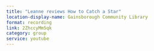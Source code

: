 ```yaml
---
title: "Leanne reviews How to Catch a Star"
location-display-name: Gainsborough Community Library
format: recording
link: 2ZhccyMm5qk
category: group
service: youtube
---
```

